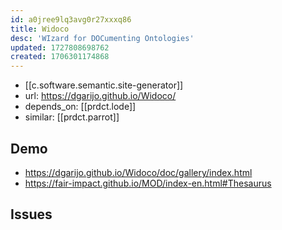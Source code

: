 ```yaml
---
id: a0jree9lq3avg0r27xxxq86
title: Widoco
desc: 'WIzard for DOCumenting Ontologies'
updated: 1727808698762
created: 1706301174868
---
```


- [[c.software.semantic.site-generator]]
- url: https://dgarijo.github.io/Widoco/
- depends_on: [[prdct.lode]]
- similar: [[prdct.parrot]] 

## Demo

- https://dgarijo.github.io/Widoco/doc/gallery/index.html
- https://fair-impact.github.io/MOD/index-en.html#Thesaurus

## Issues

